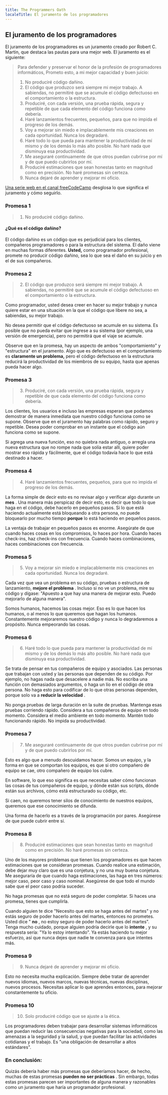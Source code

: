 ```yaml
---
title: The Programmers Oath
localeTitle: El juramento de los programadores
---
```

## El juramento de los programadores

El juramento de los programadores es un juramento creado por Robert C. Martin, que destaca las pautas para una mejor web. El juramento es el siguiente:

> Para defender y preservar el honor de la profesión de programadores informáticos, Prometo esto, a mi mejor capacidad y buen juicio:
> 
> 1.  No produciré código dañino.
> 2.  El código que produzco será siempre mi mejor trabajo. A sabiendas, no permitiré que se acumule el código defectuoso en el comportamiento o la estructura.
> 3.  Produciré, con cada versión, una prueba rápida, segura y repetible de que cada elemento del código funciona como debería.
> 4.  Haré lanzamientos frecuentes, pequeños, para que no impida el progreso de los demás.
> 5.  Voy a mejorar sin miedo e implacablemente mis creaciones en cada oportunidad. Nunca los degradaré.
> 6.  Haré todo lo que pueda para mantener la productividad de mí mismo y de los demás lo más alto posible. No haré nada que disminuya esa productividad.
> 7.  Me aseguraré continuamente de que otros puedan cubrirse por mí y de que puedo cubrirlos por mí.
> 8.  Produciré estimaciones que sean honestas tanto en magnitud como en precisión. No haré promesas sin certeza.
> 9.  Nunca dejaré de aprender y mejorar mi oficio.

[Una serie web en el canal freeCodeCamp](https://www.youtube.com/watch?v=36NgPu9OyRM) desglosa lo que significa el juramento y cómo seguirlo.

### Promesa 1

> 1.  No produciré código dañino.

#### ¿Qué es el código dañino?

El código dañino es un código que es perjudicial para los clientes, compañeros programadores o para la estructura del sistema. El daño viene en muchas formas diferentes. **Usted,** como programador profesional, promete no producir código dañino, sea lo que sea el daño en su juicio y en el de sus compañeros.

### Promesa 2

> 2.  El código que produzco será siempre mi mejor trabajo. A sabiendas, no permitiré que se acumule el código defectuoso en el comportamiento o la estructura.

Como programador, usted desea creer en hacer su mejor trabajo y nunca quiere estar en una situación en la que el código que libere no sea, a sabiendas, su mejor trabajo.

No desea permitir que el código defectuoso se acumule en su sistema. Es posible que no pueda evitar que ingrese a su sistema (por ejemplo, una versión de emergencia), pero no permitirá que el viaje se acumule.

Observe que en la promesa, hay un aspecto de ambos "comportamiento" y "estructura" en el juramento. Algo que es defectuoso en el comportamiento es **claramente un problema,** pero el código defectuoso en la estructura reducirá la productividad de los miembros de su equipo, hasta que apenas pueda hacer algo.

### Promesa 3

> 3.  Produciré, con cada versión, una prueba rápida, segura y repetible de que cada elemento del código funciona como debería.

Los clientes, los usuarios e incluso las empresas esperan que podamos demostrar de manera inmediata que nuestro código funciona como se supone. Observe que en el juramento hay palabras como rápido, seguro y repetible. Desea poder comprobar en un instante que el código aún funciona como se supone.

Si agrega una nueva función, eso no quiebra nada antiguo, o arregla una nueva estructura que no rompe nada que solía estar allí, quiere poder mostrar eso rápida y fácilmente, que el código todavía hace lo que está destinado a hacer.

### Promesa 4

> 4.  Haré lanzamientos frecuentes, pequeños, para que no impida el progreso de los demás.

La forma simple de decir esto es no revisar algo y verificar algo durante un **mes** . Una manera más perspicaz de decir esto, es decir que todo lo que haga en el código, debe hacerlo en pequeños pasos. Si lo que está haciendo actualmente está bloqueando a otra persona, no puede bloquearlo por mucho tiempo **porque** lo está haciendo en pequeños pasos.

La ventaja de trabajar en pequeños pasos es enorme. Asegúrate de que cuando haces cosas en los compromisos, lo haces por hora. Cuando haces check-ins, haz check-ins con frecuencia. Cuando haces combinaciones, haces combinaciones con frecuencia.

### Promesa 5

> 5.  Voy a mejorar sin miedo e implacablemente mis creaciones en cada oportunidad. Nunca los degradaré.

Cada vez que vea un problema en su código, pruebas o estructura de lanzamiento, **mejore el problema** . Incluso si no ve un problema, mire su código y dígase: "Apuesto a que hay una manera de mejorar esto. Puedo mejorarlo de alguna manera".

Somos humanos, hacemos las cosas mejor. Eso es lo que hacen los humanos, o al menos lo que queremos que hagan los humanos. Constantemente mejoraremos nuestro código y nunca lo degradaremos a propósito. Nunca empeorando las cosas.

### Promesa 6

> 6.  Haré todo lo que pueda para mantener la productividad de mí mismo y de los demás lo más alto posible. No haré nada que disminuya esa productividad.

Se trata de pensar en tus compañeros de equipo y asociados. Las personas que trabajan con usted y las personas que dependen de su código. Por ejemplo, no hagas nada que desacelere a nadie más. No escriba una función con demasiados argumentos, o haga un lío en el código de otra persona. No haga esto para codificar de lo que otras personas dependen, porque solo va a **reducir la velocidad** .

No ponga pruebas de larga duración en la suite de pruebas. Mantenga esas pruebas corriendo rápido. Considera a tus compañeros de equipo en todo momento. Considera el medio ambiente en todo momento. Mantén todo funcionando rápido. No impida su productividad.

### Promesa 7

> 7.  Me aseguraré continuamente de que otros puedan cubrirse por mí y de que puedo cubrirlos por mí.

Esto es algo que a menudo descuidamos hacer. Somos un equipo, y la forma en que se comportan los equipos, es que si otro compañero de equipo se cae, otro compañero de equipo los cubre.

En software, lo que eso significa es que necesitas saber cómo funcionan las cosas de tus compañeros de equipo, y dónde están sus scripts, dónde están sus archivos, cómo está estructurado su código, etc.

Si caen, no queremos tener silos de conocimiento de nuestros equipos, queremos que ese conocimiento se difunda.

Una forma de hacerlo es a través de la programación por pares. Asegúrese de que puede cubrir entre sí.

### Promesa 8

> 8.  Produciré estimaciones que sean honestas tanto en magnitud como en precisión. No haré promesas sin certeza.

Uno de los mayores problemas que tienen los programadores es que hacen estimaciones que se consideran promesas. Cuando realice una estimación, debe dejar muy claro que es una conjetura, y no una muy buena conjetura. Me aseguraría de que cuando haga estimaciones, las haga en tres números: mejor caso, peor caso y caso nominal. Asegúrese de que todo el mundo sabe que el peor caso podría suceder.

No haga promesas que no está seguro de poder completar. Si haces una promesa, tienes que cumplirla.

Cuando alguien te dice "Necesito que esto se haga antes del martes" y no estás seguro de poder hacerlo antes del martes, entonces no prometes. Usted dice " **no** , no estoy seguro de poder hacerlo antes del martes". Tenga mucho cuidado, porque alguien podría decirle que lo **intente** , y su respuesta sería: "Ya lo estoy intentando". Ya estás haciendo tu mejor esfuerzo, así que nunca dejes que nadie te convenza para que intentes más.

### Promesa 9

> 9.  Nunca dejaré de aprender y mejorar mi oficio.

Esto no necesita mucha explicación. Siempre debe tratar de aprender nuevos idiomas, nuevos marcos, nuevas técnicas, nuevas disciplinas, nuevos procesos. Necesitas aplicar lo que aprendes entonces, para mejorar constantemente tu oficio.

### Promesa 10

> 10.  Solo produciré código que se ajuste a la ética.

Los programadores deben trabajar para desarrollar sistemas informáticos que puedan reducir las consecuencias negativas para la sociedad, como las amenazas a la seguridad y la salud, y que puedan facilitar las actividades cotidianas y el trabajo. Es "una obligación de desarrollar a altos estándares".

### **En conclusión:**

Quizás debería haber más promesas que deberíamos hacer, de hecho, muchas de estas promesas **pueden no ser prácticas** . Sin embargo, todas estas promesas parecen ser importantes de alguna manera y razonables como un juramento que haría un programador profesional.
